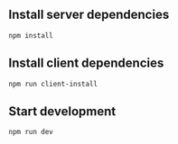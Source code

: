 ## Install server dependencies

```
npm install
```

## Install client dependencies

```
npm run client-install
```

## Start development

```
npm run dev
```
